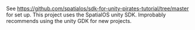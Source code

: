 See https://github.com/spatialos/sdk-for-unity-pirates-tutorial/tree/master for set up. This project uses the SpatialOS unity SDK. Improbably recommends using the unity GDK for new projects.